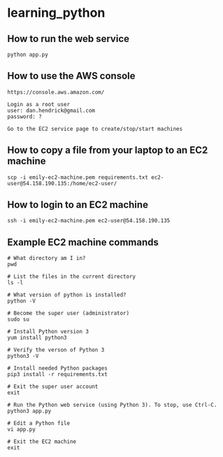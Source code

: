 # learning_python

## How to run the web service

    python app.py

## How to use the AWS console

    https://console.aws.amazon.com/

    Login as a root user
    user: dan.hendrick@gmail.com
    password: ?

    Go to the EC2 service page to create/stop/start machines

## How to copy a file from your laptop to an EC2 machine

    scp -i emily-ec2-machine.pem requirements.txt ec2-user@54.158.190.135:/home/ec2-user/

## How to login to an EC2 machine

    ssh -i emily-ec2-machine.pem ec2-user@54.158.190.135

## Example EC2 machine commands

    # What directory am I in?
    pwd
    
    # List the files in the current directory
    ls -l

    # What version of python is installed?
    python -V

    # Become the super user (administrator)
    sudo su

    # Install Python version 3
    yum install python3

    # Verify the verson of Python 3
    python3 -V

    # Install needed Python packages
    pip3 install -r requirements.txt 

    # Exit the super user account
    exit

    # Run the Python web service (using Python 3). To stop, use Ctrl-C.
    python3 app.py 

    # Edit a Python file
    vi app.py 

    # Exit the EC2 machine
    exit

